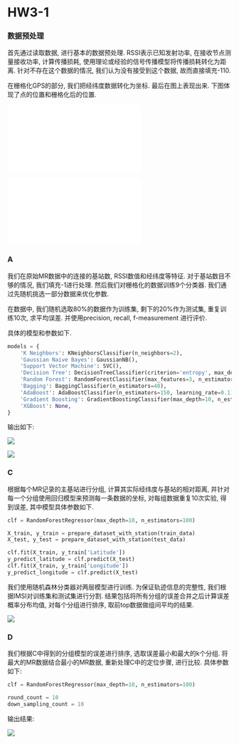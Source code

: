 # HW3-1

### 数据预处理

首先通过读取数据, 进行基本的数据预处理. RSSI表示已知发射功率, 在接收节点测量接收功率, 计算传播损耗, 使用理论或经验的信号传播模型将传播损耗转化为距离. 针对不存在这个数据的情况, 我们认为没有接受到这个数据, 故而直接填充-110. 

在栅格化GPS的部分, 我们把经纬度数据转化为坐标. 最后在图上表现出来. 下图体现了点的位置和栅格化后的位置.

![](scatter.pdf)

![](raster_plot.pdf)

### A

我们在原始MR数据中的连接的基站数, RSSI数值和经纬度等特征. 对于基站数目不够的情况, 我们填充-1进行处理. 然后我们对栅格化的数据训练9个分类器. 我们通过先随机挑选一部分数据来优化参数.

在数据中, 我们随机选取80%的数据作为训练集, 剩下的20%作为测试集, 重复训练10次, 求平均误差. 并使用precision,  recall, f-measurement 进行评价. 

具体的模型和参数如下.

```python
models = {
    'K Neighbors': KNeighborsClassifier(n_neighbors=2),
    'Gaussian Naive Bayes': GaussianNB(),
    'Support Vector Machine': SVC(),
    'Decision Tree': DecisionTreeClassifier(criterion='entropy', max_depth=50),
    'Random Forest': RandomForestClassifier(max_features=3, n_estimators=45),
    'Bagging': BaggingClassifier(n_estimators=40),
    'AdaBoost': AdaBoostClassifier(n_estimators=150, learning_rate=0.1),
    'Gradient Boosting': GradientBoostingClassifier(max_depth=10, n_estimators=40),
    'XGBoost': None,
}
```

输出如下:

![](res1.png)

![](classifiers_comparison.png)

### C

根据每个MR记录的主基站进行分组, 计算其实际经纬度与基站的相对距离, 并针对每一个分组使用回归模型来预测每一条数据的坐标, 对每组数据重复10次实验, 得到误差, 其中模型具体参数如下.

```python
clf = RandomForestRegressor(max_depth=10, n_estimators=100)

X_train, y_train = prepare_dataset_with_station(train_data)
X_test, y_test = prepare_dataset_with_station(test_data)

clf.fit(X_train, y_train['Latitude'])
y_predict_latitude = clf.predict(X_test)
clf.fit(X_train, y_train['Longitude'])
y_predict_longitude = clf.predict(X_test)
```

我们使用随机森林分类器对两层模型进行训练. 为保证轨迹信息的完整性, 我们根据IMSI对训练集和测试集进行分割. 结果包括将所有分组的误差合并之后计算误差概率分布均值, 对每个分组进行排序, 取前top数据做组间平均的结果.

![](regression.png)

### D

我们根据C中得到的分组模型的误差进行排序, 选取误差最小和最大的k个分组. 将最大的MR数据结合最小的MR数据, 重新处理C中的定位步骤, 进行比较. 具体参数如下:

```python
clf = RandomForestRegressor(max_depth=10, n_estimators=100)

round_count = 10
down_sampling_count = 10
```

输出结果:

![](res2.png)

